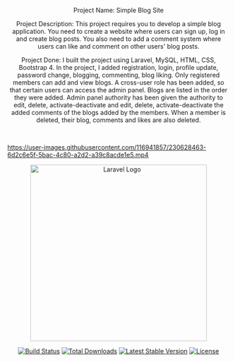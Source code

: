 <p align="center">Project Name: Simple Blog Site</p>

<p align="center">
Project Description: This project requires you to develop a simple blog application. You need to create a website where users can sign up, log in and create blog posts. You also need to add a comment system where users can like and comment on other users' blog posts.
    </p>
<p align="center">
Project Done: I built the project using Laravel, MySQL, HTML, CSS, Bootstrap 4.
In the project, I added registration, login, profile update, password change, blogging, commenting, blog liking. Only registered members can add and view blogs. A cross-user role has been added, so that certain users can access the admin panel. Blogs are listed in the order they were added.
Admin panel authority has been given the authority to edit, delete, activate-deactivate and edit, delete, activate-deactivate the added comments of the blogs added by the members.
When a member is deleted, their blog, comments and likes are also deleted.</p>

<br>



https://user-images.githubusercontent.com/116941857/230628463-6d2c6e5f-5bac-4c80-a2d2-a39c8acde1e5.mp4




<p align="center"><a href="https://laravel.com" target="_blank"><img src="https://raw.githubusercontent.com/laravel/art/master/logo-lockup/5%20SVG/2%20CMYK/1%20Full%20Color/laravel-logolockup-cmyk-red.svg" width="400" alt="Laravel Logo"></a></p>

<p align="center">
<a href="https://github.com/laravel/framework/actions"><img src="https://github.com/laravel/framework/workflows/tests/badge.svg" alt="Build Status"></a>
<a href="https://packagist.org/packages/laravel/framework"><img src="https://img.shields.io/packagist/dt/laravel/framework" alt="Total Downloads"></a>
<a href="https://packagist.org/packages/laravel/framework"><img src="https://img.shields.io/packagist/v/laravel/framework" alt="Latest Stable Version"></a>
<a href="https://packagist.org/packages/laravel/framework"><img src="https://img.shields.io/packagist/l/laravel/framework" alt="License"></a>
</p>
